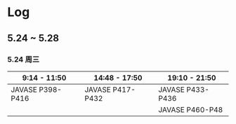 # Log

## 5.24 ~ 5.28

### 5.24 周三

| 9:14 - 11:50     | 14:48 - 17:50    | 19:10 - 21:50    |
| ---------------- | ---------------- | ---------------- |
| JAVASE P398-P416 | JAVASE P417-P432 | JAVASE P433-P436 |
|                  |                  | JAVASE P460-P48  |